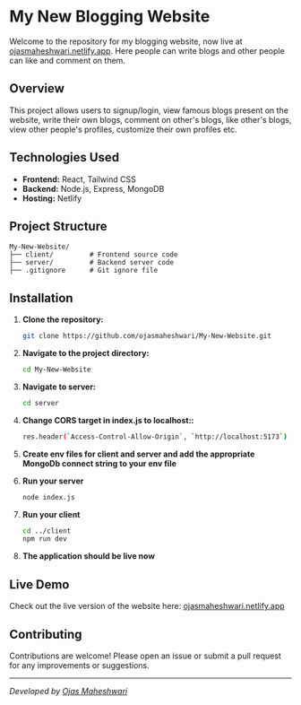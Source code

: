# My New Blogging Website

Welcome to the repository for my blogging website, now live at [ojasmaheshwari.netlify.app](https://ojasmaheshwari.netlify.app/).
Here people can write blogs and other people can like and comment on them.

## Overview

This project allows users to signup/login, view famous blogs present on the website, write their own blogs, comment on other's blogs, like other's blogs, view other people's profiles, customize their own profiles etc.

## Technologies Used

- **Frontend:** React, Tailwind CSS
- **Backend:** Node.js, Express, MongoDB
- **Hosting:** Netlify

## Project Structure

```
My-New-Website/
├── client/         # Frontend source code
├── server/         # Backend server code
├── .gitignore      # Git ignore file
```

## Installation

1. **Clone the repository:**

   ```bash
   git clone https://github.com/ojasmaheshwari/My-New-Website.git
   ```

2. **Navigate to the project directory:**

   ```bash
   cd My-New-Website
   ```

3. **Navigate to server:**

   ```bash
   cd server
   ```
3. **Change CORS target in index.js to localhost:<PORT>:**

   ```bash
   res.header(`Access-Control-Allow-Origin`, `http://localhost:5173`)
   ```

4. **Create env files for client and server and add the appropriate MongoDb connect string to your env file**

5. **Run your server**
   ```bash
   node index.js
   ```

6. **Run your client**
   ```bash
   cd ../client
   npm run dev
   ```

7. **The application should be live now**

## Live Demo

Check out the live version of the website here: [ojasmaheshwari.netlify.app](https://ojasmaheshwari.netlify.app/)

## Contributing

Contributions are welcome! Please open an issue or submit a pull request for any improvements or suggestions.

---

*Developed by [Ojas Maheshwari](https://github.com/ojasmaheshwari)*
